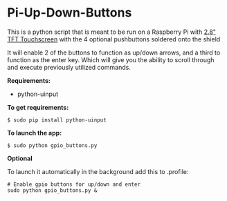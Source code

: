 Pi-Up-Down-Buttons
==================

This is a python script that is meant to be run on a Raspberry Pi with [2.8" TFT Touchscreen](https://www.adafruit.com/products/1601) with the 4 optional pushbuttons soldered onto the shield

It will enable 2 of the buttons to function as up/down arrows, and a third to function as the enter key. Which will give you the ability to scroll through and execute previously utilized commands.

**Requirements:**
* python-uinput

**To get requirements:**

    $ sudo pip install python-uinput

**To launch the app:**

    $ sudo python gpio_buttons.py

**Optional**

To launch it automatically in the background add this to .profile:

    # Enable gpio buttons for up/down and enter
    sudo python gpio_buttons.py &

